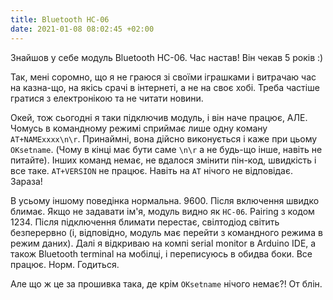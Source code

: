 ```yaml
---
title: Bluetooth HC-06
date: 2021-01-08 08:02:45 +02:00
---
```


Знайшов у себе модуль Bluetooth HC-06. Час настав! Він чекав 5 років :)

Так, мені соромно, що я не граюся зі своїми іграшками і витрачаю час
на казна-що, на якісь срачі в інтернеті, а не на своє хобі.
Треба частіше гратися з електронікою та не читати новини.

Окей, тож сьогодні я таки підключив модуль, і він наче працює, АЛЕ.
Чомусь в командному режимі сприймає лише одну коману `AT+NAMExxxx\n\r`.
Принаймні, вона дійсно виконується і каже при цьому `OKsetname`.
(Чому в кінці має бути саме `\n\r` а не будь-що інше, навіть не питайте).
Інших команд немає, не вдалося змінити пін-код, швидкість і все таке.
`AT+VERSION` не працює. Навіть на `AT` нічого не відповідає. Зараза!

В усьому іншому поведінка нормальна. 9600. Після включення швидко блимає.
Якщо не задавати ім'я, модуль видно як `HC-06`. Pairing з кодом 1234.
Після підключення блимати перестає, свілтодіод світить безперервно
(і, відповідно, модуль має перейти з командного режима в режим даних).
Далі я відкриваю на компі serial monitor в Arduino IDE,
а також Bluetooth terminal на мобілці, і переписуюсь в обидва боки.
Все працює. Норм. Годиться.

Але що ж це за прошивка така, де крім `OKsetname` нічого немає?! От блін.
